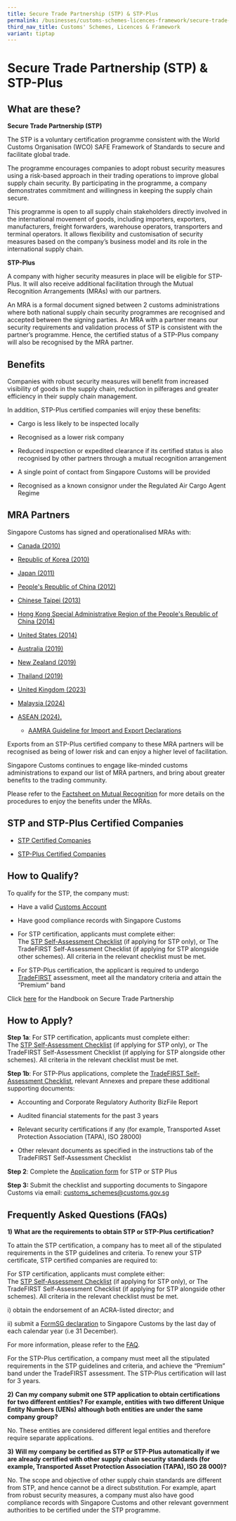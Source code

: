 ```yaml
---
title: Secure Trade Partnership (STP) & STP-Plus
permalink: /businesses/customs-schemes-licences-framework/secure-trade-partnership-stp/
third_nav_title: Customs' Schemes, Licences & Framework
variant: tiptap
---
```

<h1>Secure Trade Partnership (STP) &amp; STP-Plus</h1>
<h2>What are these?</h2>
<p><strong>Secure Trade Partnership (STP)</strong>
</p>
<p>The STP is a voluntary certification programme consistent with the World
Customs Organisation (WCO) SAFE Framework of Standards to secure and facilitate
global trade.</p>
<p>The programme encourages companies to adopt robust security measures using
a risk-based approach in their trading operations to improve global supply
chain security. By participating in the programme, a company demonstrates
commitment and willingness in keeping the supply chain secure.</p>
<p>This programme is open to all supply chain stakeholders directly involved
in the international movement of goods, including importers, exporters,
manufacturers, freight forwarders, warehouse operators, transporters and
terminal operators. It allows flexibility and customisation of security
measures based on the company’s business model and its role in the international
supply chain.</p>
<p><strong>STP-Plus</strong>
</p>
<p>A company with higher security measures in place will be eligible for
STP-Plus. It will also receive additional facilitation through the Mutual
Recognition Arrangements (MRAs) with our partners.</p>
<p>An MRA is a formal document signed between 2 customs administrations where
both national supply chain security programmes are recognised and accepted
between the signing parties. An MRA with a partner means our security requirements
and validation process of STP is consistent with the partner’s programme.
Hence, the certified status of a STP-Plus company will also be recognised
by the MRA partner.</p>
<h2>Benefits</h2>
<p>Companies with robust security measures will benefit from increased visibility
of goods in the supply chain, reduction in pilferages and greater efficiency
in their supply chain management.</p>
<p>In addition, STP-Plus certified companies will enjoy these benefits:</p>
<ul data-tight="true" class="tight">
<li>
<p>Cargo is less likely to be inspected locally</p>
</li>
<li>
<p>Recognised as a lower risk company</p>
</li>
<li>
<p>Reduced inspection or expedited clearance if its certified status is also
recognised by other partners through a mutual recognition arrangement</p>
</li>
<li>
<p>A single point of contact from Singapore Customs will be provided</p>
</li>
<li>
<p>Recognised as a known consignor under the Regulated Air Cargo Agent Regime</p>
</li>
</ul>
<h2>MRA Partners</h2>
<p>Singapore Customs has signed and operationalised MRAs with:</p>
<ul data-tight="true" class="tight">
<li>
<p><a href="/files/businesses/mediarelease-scsignsmras.pdf" rel="noopener noreferrer nofollow" target="_blank">Canada (2010)</a>
</p>
</li>
<li>
<p><a href="/files/businesses/mediarelease-scsignsmras-(1).pdf" rel="noopener noreferrer nofollow" target="_blank">Republic of Korea (2010)</a>
</p>
</li>
<li>
<p><a href="/files/businesses/sinjpnmramediarelease-website.pdf" rel="noopener noreferrer nofollow" target="_blank">Japan (2011)</a>
</p>
</li>
<li>
<p><a href="/files/businesses/chinasporemramediarelease-webcopy-2.pdf" rel="noopener noreferrer nofollow" target="_blank">People's Republic of China (2012)</a>
</p>
</li>
<li>
<p><a href="/files/businesses/tsmracircular.pdf" rel="noopener noreferrer nofollow" target="_blank">Chinese Taipei (2013)</a>
</p>
</li>
<li>
<p><a href="/files/businesses/mediarelease27jun2014.pdf" rel="noopener noreferrer nofollow" target="_blank">Hong Kong Special Administrative Region of the People's Republic of China (2014)</a>
</p>
</li>
<li>
<p><a href="/files/businesses/media-release-1dec14.pdf" rel="noopener noreferrer nofollow" target="_blank">United States (2014)</a>
</p>
</li>
<li>
<p><a href="/files/businesses/sgp-aus-mra.pdf" rel="noopener noreferrer nofollow" target="_blank">Australia (2019)</a>
</p>
</li>
<li>
<p><a href="/news-and-media/circulars/2019-07-25-Circular122019.pdf" rel="noopener noreferrer nofollow" target="_blank">New Zealand (2019)</a>
</p>
</li>
<li>
<p><a href="/news-and-media/circulars/2019-08-26-Circular162019.pdf" rel="noopener noreferrer nofollow" target="_blank">Thailand (2019)</a>
</p>
</li>
<li>
<p><a href="/files/circular_12_2023.pdf" rel="noopener noreferrer nofollow" target="_blank">United Kingdom (2023)</a>
</p>
</li>
<li>
<p><a href="/files/news-and-media/Circular_05_2024.pdf" rel="noopener noreferrer nofollow" target="_blank">Malaysia (2024)</a>
</p>
</li>
<li>
<p><a href="/files/businesses/seb/Circular_06_2024__Ver3_.pdf" rel="noopener nofollow" target="_blank">ASEAN (2024).</a>
</p>
<ul data-tight="true" class="tight">
<li>
<p><a href="/files/businesses/SLMB/AAMRA_Guidelines_for_Import_Export_Declarations.pdf" rel="noopener nofollow" target="_blank">AAMRA Guideline for Import and Export Declarations</a>
</p>
</li>
</ul>
</li>
</ul>
<p></p>
<p>Exports from an STP-Plus certified company to these MRA partners will
be recognised as being of lower risk and can enjoy a higher level of facilitation.</p>
<p>Singapore Customs continues to engage like-minded customs administrations
to expand our list of MRA partners, and bring about greater benefits to
the trading community.</p>
<p>Please refer to the <a href="/files/businesses/seb/FACT_SHEET__FEB_2025_.pdf" rel="noopener nofollow" target="_blank">Factsheet on Mutual Recognition</a> for
more details on the procedures to enjoy the benefits under the MRAs.</p>
<h2>STP and STP-Plus Certified Companies</h2>
<ul data-tight="true" class="tight">
<li>
<p><a href="/files/businesses/SLMB/STP_Certified_Companies_20_Feb_2025.pdf" rel="noopener noreferrer nofollow" target="_blank">STP Certified Companies</a>
</p>
</li>
<li>
<p><a href="/files/businesses/SLMB/STP_Plus_Certified_Companies_13_Feb_2025.pdf" rel="noopener noreferrer nofollow" target="_blank">STP-Plus Certified Companies</a>
</p>
</li>
</ul>
<h2>How to Qualify?</h2>
<p>To qualify for the STP, the company must:</p>
<ul data-tight="true" class="tight">
<li>
<p>Have a valid <a href="/businesses/new-traders-and-registration-services/registration-services/activate-customs-account" rel="noopener noreferrer nofollow" target="_blank">Customs Account</a>
</p>
</li>
<li>
<p>Have good compliance records with Singapore Customs</p>
</li>
<li>
<p>For STP certification, applicants must complete either:
<br>The <a href="https://go.gov.sg/stpselfassessmentchecklist" rel="noopener nofollow" target="_blank">STP Self-Assessment Checklist</a> (if
applying for STP only), or The TradeFIRST Self-Assessment Checklist (if
applying for STP alongside other schemes). All criteria in the relevant
checklist must be met.</p>
</li>
<li>
<p>For STP-Plus certification, the applicant is required to undergo <a href="/businesses/customs-schemes-licences-framework/trade-first" rel="noopener noreferrer nofollow" target="_blank">TradeFIRST</a> assessment,
meet all the mandatory criteria and attain the “Premium” band</p>
</li>
</ul>
<p>Click <a href="/files/STP_Handbook__Jul_2025_.pdf" rel="noopener noreferrer nofollow" target="_blank">here</a> for
the Handbook on Secure Trade Partnership</p>
<h2>How to Apply?</h2>
<p><strong>Step 1a</strong>: For STP certification, applicants must complete
either:
<br>The <a href="https://go.gov.sg/stpselfassessmentchecklist" rel="noopener nofollow" target="_blank">STP Self-Assessment Checklist</a> (if
applying for STP only), or The TradeFIRST Self-Assessment Checklist (if
applying for STP alongside other schemes). All criteria in the relevant
checklist must be met.</p>
<p><strong>Step 1b</strong>: For STP-Plus applications, complete the <a href="https://go.gov.sg/tradefirstchecklist" rel="noopener noreferrer nofollow" target="_blank">TradeFIRST Self-Assessment Checklist</a>,
relevant Annexes and prepare these additional supporting documents:</p>
<ul data-tight="true" class="tight">
<li>
<p>Accounting and Corporate Regulatory Authority BizFile Report</p>
</li>
<li>
<p>Audited financial statements for the past 3 years</p>
</li>
<li>
<p>Relevant security certifications if any (for example, Transported Asset
Protection Association (TAPA), ISO 28000)</p>
</li>
<li>
<p>Other relevant documents as specified in the instructions tab of the TradeFIRST
Self-Assessment Checklist</p>
</li>
</ul>
<p><strong>Step 2</strong>: Complete the <a href="https://go.gov.sg/stpapplication" rel="noopener nofollow" target="_blank">Application form</a> for STP or
STP Plus</p>
<p><strong>Step 3: </strong>Submit the checklist and supporting documents
to Singapore Customs via email: <a href="mailto:customs_schemes@customs.gov.sg" rel="noopener noreferrer nofollow" target="_blank">customs_schemes@customs.gov.sg</a>
</p>
<h2>Frequently Asked Questions (FAQs)</h2>
<p><strong>1)</strong>  <strong>What are the requirements to obtain STP or STP-Plus certification?</strong>
</p>
<p>To attain the STP certification, a company has to meet all of the stipulated
requirements in the STP guidelines and criteria. To renew your STP certificate,
STP certified companies are required to:</p>
<p>For STP certification, applicants must complete either:
<br>The <a href="https://go.gov.sg/stpselfassessmentchecklist" rel="noopener nofollow" target="_blank">STP Self-Assessment Checklist</a> (if
applying for STP only), or The TradeFIRST Self-Assessment Checklist (if
applying for STP alongside other schemes). All criteria in the relevant
checklist must be met.</p>
<p>i) obtain the endorsement of an ACRA-listed director; and</p>
<p>ii) submit a <a href="https://go.gov.sg/stpselfdeclaration" rel="noopener nofollow" target="_blank">FormSG declaration</a> to
Singapore Customs by the last day of each calendar year (i.e 31 December).</p>
<p>For more information, please refer to the <a href="/files/FAQs_for_Streamlined_STP_renewal_Final_31_Dec_24.pdf" rel="noopener noreferrer nofollow" target="_blank">FAQ</a>.</p>
<p>For the STP-Plus certification, a company must meet all the stipulated
requirements in the STP guidelines and criteria, and achieve the “Premium”
band under the TradeFIRST assessment. The STP-Plus certification will last
for 3 years.</p>
<p><strong>2)</strong>  <strong>Can my company submit one STP application to obtain certifications for two different entities? For example, entities with two different Unique Entity Numbers (UENs) although both entities are under the same company group?</strong>
</p>
<p>No. These entities are considered different legal entities and therefore
require separate applications.</p>
<p><strong>3)</strong>  <strong>Will my company be certified as STP or STP-Plus automatically if we are already certified with other supply chain security standards (for example, Transported Asset Protection Association (TAPA), ISO 28 000)?</strong>
</p>
<p>No. The scope and objective of other supply chain standards are different
from STP, and hence cannot be a direct substitution. For example, apart
from robust security measures, a company must also have good compliance
records with Singapore Customs and other relevant government authorities
to be certified under the STP programme.</p>